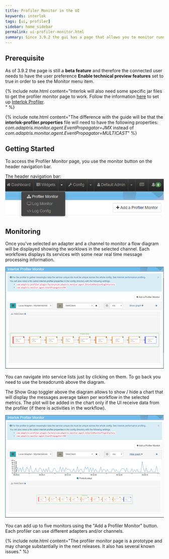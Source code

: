 ```yaml
---
title: Profiler Monitor in the UI
keywords: interlok
tags: [ui, profiler]
sidebar: home_sidebar
permalink: ui-profiler-monitor.html
summary: Since 3.9.2 the gui has a page that allows you to monitor running adapters using the Interlok Profiler.
---
```


## Prerequisite ##

As of 3.9.2 the page is still a **beta feature** and therefore the connected user needs to have the user preference **Enable technical preview features** set to true in order to see the Monitor menu item.

{% include note.html content="Interlok will also need some specific jar files to get the profiler monitor page to work. Follow the information [here](/pages/developer/developer-profiler#setting-up) to set up [Interlok Profiler](/pages/developer/developer-profiler).<br>" %}

{% include note.html content="The difference with the guide will be that the <b>interlok-profiler.properties</b> file will need to have the following properties:<br><i>com.adaptris.monitor.agent.EventPropagator=JMX</i> instead of <i>com.adaptris.monitor.agent.EventPropagator=MULTICAST</i>" %}


## Getting Started ##

To access the Profiler Monitor page, you use the monitor button on the header navigation bar.

The header navigation bar:
 ![Navigation bar with profiler monitor selected](../../images/ui-user-guide/profiler-monitor-header-navigation.png)


## Monitoring ##

Once you've selected an adapter and a channel to monitor a flow diagram will be displayed showing the worklows in the selected channel.
Each workflows displays its services with some near real time message processing information.

![Profiler monitor page](../../images/ui-user-guide/profiler-monitor-page.png)

You can navigate into service lists just by clicking on them. To go back you need to use the breadcrumb above the diagram.

The Show Grap toggler above the diagram allows to show / hide a chart that will display the messages average taken per workflow in the selected metrics.
The plot will be added in the chart only if the UI receive data from the profiler (if there is activities in the workflow).

![Profiler monitor page with chart](../../images/ui-user-guide/profiler-monitor-page-with-chart.png)

You can add up to five monitors using the "Add a Profiler Monitor" button. Each profiler can use different adapters and/or channels.


{% include note.html content="The profiler monitor page is a prototype and may change substantially in the next releases. It also has several known issues." %}
